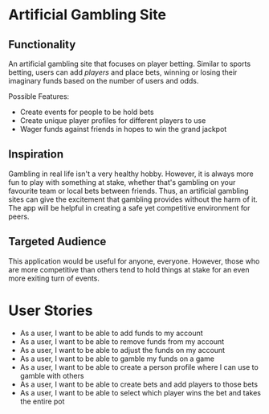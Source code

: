 # Artificial Gambling Site

## Functionality

An artificial gambling site that focuses on player betting. Similar to sports betting, users
can add *players* and place bets, winning or losing their imaginary funds based on the 
number of users and odds.

Possible Features:
- Create events for people to be hold bets
- Create unique player profiles for different players to use
- Wager funds against friends in hopes to win the grand jackpot


## Inspiration

Gambling in real life isn't a very healthy hobby. However,
it is always more fun to play with something at stake, whether that's
gambling on your favourite team or local bets between friends.
Thus, an artificial gambling sites can give the excitement
that gambling provides without the harm of it. The app will be
helpful in creating a safe yet competitive environment 
for peers.

## Targeted Audience 

This application would be useful for anyone, everyone. However, those who
are more competitive than others tend to hold things at stake for an even more 
exiting turn of events.



# User Stories

- As a user, I want to be able to add funds to my account
- As a user, I want to be able to remove funds from my account
- As a user, I want to be able to adjust the funds on my account
- As a user, I want to be able to gamble my funds on a game
- As a user, I want to be able to create a person profile where I can
  use to gamble with others
- As a user, I want to be able to create bets and add players to those bets
- As a user, I want to be able to select which player wins the bet and takes the entire pot